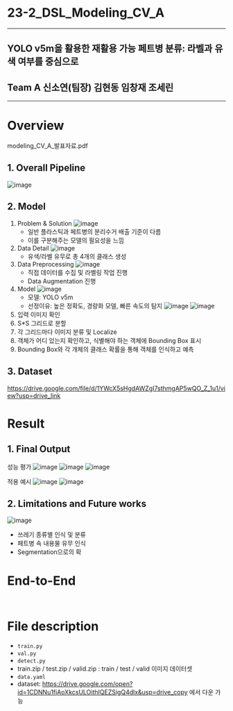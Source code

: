 # 23-2_DSL_Modeling_CV_A
---
## YOLO v5m을 활용한 재활용 가능 페트병 분류: 라벨과 유색 여부를 중심으로
## Team A 신소연(팀장) 김현동 임창재 조세린
---
# Overview
modeling_CV_A_발표자료.pdf
## 1. Overall Pipeline
![image](https://github.com/shin810/23-2_modeling_CV_A/assets/98678786/2736dbc2-a85b-4dc9-9175-56bf8346b5d8)

## 2. Model
1. Problem & Solution
   ![image](https://github.com/shin810/23-2_modeling_CV_A/assets/98678786/aae3fe68-8f4c-4ce1-bea8-c92706fd3f74)
   - 일반 플라스틱과 페트병의 분리수거 배출 기준이 다름
   - 이를 구분해주는 모델의 필요성을 느낌
2. Data Detail
   ![image](https://github.com/shin810/23-2_modeling_CV_A/assets/98678786/c5087846-e49a-4d7d-878a-e13534e5ddfa)
   - 유색/라벨 유무로 총 4개의 클래스 생성
3. Data Preprocessing
   ![image](https://github.com/shin810/23-2_modeling_CV_A/assets/98678786/56d2598c-edc5-4d00-9dc9-abe6fa7e17de)
   - 직접 데이터를 수집 및 라벨링 작업 진행
   - Data Augmentation 진행
4. Model
   ![image](https://github.com/shin810/23-2_modeling_CV_A/assets/98678786/d14343c0-27c9-4715-9117-56bbce40555e) 
   - 모델: YOLO v5m
   - 선정이유: 높은 정확도, 경량화 모델, 빠른 속도의 탐지
   ![image](https://github.com/shin810/23-2_modeling_CV_A/assets/98678786/b7a1cb25-01f7-47c5-aabd-0ed8b2c909cf)
   ![image](https://github.com/shin810/23-2_modeling_CV_A/assets/98678786/4bc0411a-9bbd-4336-a084-a9f4b90d1520)
1. 입력 이미지 확인
2. S*S 그리드로 분할
3. 각 그리드마다 이미지 분류 및 Localize
4. 객체가 어디 있는지 확인하고, 식별해야 하는 객체에 Bounding Box 표시
5. Bounding Box와 각 개체의 클래스 확률을 통해 객체를 인식하고 예측

## 3. Dataset
https://drive.google.com/file/d/1YWcX5sHgdAWZgI7sthmgAP5wQO_Z_1u1/view?usp=drive_link

# Result
## 1. Final Output
성능 평가
![image](https://github.com/shin810/23-2_modeling_CV_A/assets/98678786/fb96b748-697f-4961-bf32-344f2bbe88ee)
![image](https://github.com/shin810/23-2_modeling_CV_A/assets/98678786/e53fb032-a62b-414b-801f-05f1574c1899)
![image](https://github.com/shin810/23-2_modeling_CV_A/assets/98678786/c61163dc-9017-46f4-9779-0cf925dc1536)

적용 예시
![image](https://github.com/shin810/23-2_modeling_CV_A/assets/98678786/0d2359e9-c9e2-4bbc-90e2-f8f4b7ea1bdd)
![image](https://github.com/shin810/23-2_modeling_CV_A/assets/98678786/92e1baf6-4ad8-4aa2-bd2f-0df970ed5cd3)

## 2. Limitations and Future works
![image](https://github.com/shin810/23-2_modeling_CV_A/assets/98678786/d0c3e8a2-e7ca-4387-babd-dd7343e9cc11)
- 쓰레기 종류별 인식 및 분류
- 페트병 속 내용물 유무 인식
- Segmentation으로의 확

# End-to-End
```


```

# File description
- ```train.py```
- ```val.py```
- ```detect.py```
- train.zip / test.zip / valid.zip
  : train / test / valid 이미지 데이터셋
- ```data.yaml```
- dataset: https://drive.google.com/open?id=1CDNNu1fjAoXkcsULOithIQEZSigQ4dlx&usp=drive_copy 에서 다운 가능
